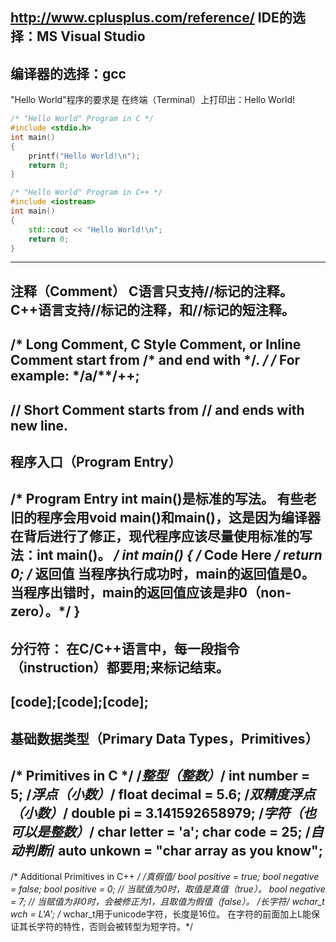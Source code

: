 http://www.cplusplus.com/reference/
IDE的选择：MS Visual Studio
----------------------------------------------------------------------
编译器的选择：gcc
----------------------------------------------------------------------
"Hello World"程序的要求是
	在终端（Terminal）上打印出：Hello World!
```cpp
/* "Hello World" Program in C */
#include <stdio.h>
int main()
{
    printf("Hello World!\n");
    return 0;
}
```
```cpp
/* "Hello World" Program in C++ */
#include <iostream>
int main()
{
    std::cout << "Hello World!\n";
    return 0;
}
```
----------------------------------------------------------------------
注释（Comment）
C语言只支持/**/标记的注释。
C++语言支持/**/标记的注释，和//标记的短注释。
----------------------------------------------------------------------
/* 
Long Comment, C Style Comment, or Inline Comment
    start from /* and end with */.
*/
/* For example: */a/**/++;
----------------------------------------------------------------------
// Short Comment starts from // and ends with new line.
----------------------------------------------------------------------
程序入口（Program Entry）
----------------------------------------------------------------------
/* Program Entry
int main()是标准的写法。
有些老旧的程序会用void main()和main()，这是因为编译器在背后进行了修正，现代程序应该尽量使用标准的写法：int main()。
*/
int main()
{
    /* Code Here */
    return 0; /* 返回值
当程序执行成功时，main的返回值是0。
当程序出错时，main的返回值应该是非0（non-zero）。*/
}
----------------------------------------------------------------------
分行符：
在C/C++语言中，每一段指令（instruction）都要用;来标记结束。
----------------------------------------------------------------------
[code];[code];[code];
----------------------------------------------------------------------
基础数据类型（Primary Data Types，Primitives）
----------------------------------------------------------------------
/* Primitives in C */
/*整型（整数）*/ int number = 5;
/*浮点（小数）*/ float decimal = 5.6;
/*双精度浮点（小数）*/ double pi = 3.141592658979;
/*字符（也可以是整数）*/ char letter = 'a'; char code = 25;
/*自动判断*/ auto unkown = "char array as you know";
----------------------------------------------------------------------
/* Additional Primitives in C++ */
/*真假值*/ bool positive = true; bool negative = false;
bool positive = 0; // 当赋值为0时，取值是真值（true）。
bool negative = 7; // 当赋值为非0时，会被修正为1，且取值为假值（false）。
/*长字符*/ wchar_t wch = L'A'; /* wchar_t用于unicode字符，长度是16位。
在字符的前面加上L能保证其长字符的特性，否则会被转型为短字符。*/